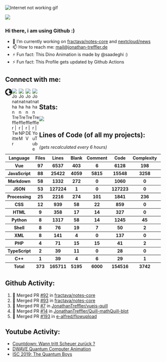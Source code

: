 ![Internet not working gif](https://github.com/saadeghi/saadeghi/raw/master/dino.gif)

![](https://gpvc.arturio.dev/JonathanTreffler)

### Hi there, i am using Github :)

- 🔭 I’m currently working on [fractava/notes-core](https://github.com/fractava/notes-core) and [nextcloud/news](https://github.com/nextcloud/news)
- 📫 How to reach me: mail@jonathan-treffler.de
- ⚡ Fun fact: This Dino Animation is made by @saadeghi :)
- ⚡ Fun fact: This Profile gets updated by Github Actions

## Connect with me:

[<img align="left" alt="jonathan-treffler.de" width="22px" src="https://raw.githubusercontent.com/iconic/open-iconic/master/svg/globe.svg" />](https://jonathan-treffler.de)
[<img align="left" alt="Jonathan Treffler | Twitter" width="22px" src="https://cdn.jsdelivr.net/npm/simple-icons@v3/icons/twitter.svg" />](https://twitter.com/treffler_j)
[<img align="left" alt="Jonathan Treffler | NPM" width="22px" src="https://cdn.jsdelivr.net/npm/simple-icons@v3/icons/npm.svg" />](https://www.npmjs.com/~jonathan_treffler)
[<img align="left" alt="Jonathan Treffler | DEV" width="22px" src="https://cdn.jsdelivr.net/npm/simple-icons@v3/icons/dev-dot-to.svg" />](https://dev.to/jonathantreffler)
[<img align="left" alt="Jonathan Treffler | YouTube" width="22px" src="https://cdn.jsdelivr.net/npm/simple-icons@v3/icons/youtube.svg" />](https://www.youtube.com/channel/UCeNkM_i1i9_Ver9njtxLAqw)

<br>

## Stats:
![](https://github-readme-stats.vercel.app/api?username=JonathanTreffler&show_icons=true&include_all_commits=true&hide_title=true)

## Lines of Code (of all my projects):
*(gets recalculated every 6 hours)*
<!-- /start_scc/ -->
<table id="scc-table">
	<thead><tr>
		<th>Language</th>
		<th>Files</th>
		<th>Lines</th>
		<th>Blank</th>
		<th>Comment</th>
		<th>Code</th>
		<th>Complexity</th>
		<th>Bytes</th>
	</tr></thead>
	<tbody><tr>
		<th>Vue</th>
		<th>97</th>
		<th>6537</th>
		<th>403</th>
		<th>6</th>
		<th>6128</th>
		<th>198</th>
		<th>164297</th>
	</tr><tr>
		<th>JavaScript</th>
		<th>88</th>
		<th>25422</th>
		<th>4059</th>
		<th>5815</th>
		<th>15548</th>
		<th>3258</th>
		<th>1221105</th>
	</tr><tr>
		<th>Markdown</th>
		<th>58</th>
		<th>1332</th>
		<th>272</th>
		<th>0</th>
		<th>1060</th>
		<th>0</th>
		<th>58947</th>
	</tr><tr>
		<th>JSON</th>
		<th>53</th>
		<th>127224</th>
		<th>1</th>
		<th>0</th>
		<th>127223</th>
		<th>0</th>
		<th>5083569</th>
	</tr><tr>
		<th>Processing</th>
		<th>25</th>
		<th>2216</th>
		<th>274</th>
		<th>101</th>
		<th>1841</th>
		<th>236</th>
		<th>53983</th>
	</tr><tr>
		<th>CSS</th>
		<th>12</th>
		<th>939</th>
		<th>58</th>
		<th>22</th>
		<th>859</th>
		<th>0</th>
		<th>35924</th>
	</tr><tr>
		<th>HTML</th>
		<th>9</th>
		<th>358</th>
		<th>17</th>
		<th>14</th>
		<th>327</th>
		<th>0</th>
		<th>21422</th>
	</tr><tr>
		<th>Python</th>
		<th>8</th>
		<th>1317</th>
		<th>58</th>
		<th>14</th>
		<th>1245</th>
		<th>45</th>
		<th>64228</th>
	</tr><tr>
		<th>Shell</th>
		<th>8</th>
		<th>76</th>
		<th>19</th>
		<th>7</th>
		<th>50</th>
		<th>2</th>
		<th>1297</th>
	</tr><tr>
		<th>XML</th>
		<th>8</th>
		<th>141</th>
		<th>4</th>
		<th>0</th>
		<th>137</th>
		<th>0</th>
		<th>4968</th>
	</tr><tr>
		<th>PHP</th>
		<th>4</th>
		<th>71</th>
		<th>15</th>
		<th>15</th>
		<th>41</th>
		<th>2</th>
		<th>1934</th>
	</tr><tr>
		<th>TypeScript</th>
		<th>2</th>
		<th>39</th>
		<th>11</th>
		<th>0</th>
		<th>28</th>
		<th>0</th>
		<th>945</th>
	</tr><tr>
		<th>C++</th>
		<th>1</th>
		<th>39</th>
		<th>4</th>
		<th>6</th>
		<th>29</th>
		<th>1</th>
		<th>722</th>
	</tr></tbody>
	<tfoot><tr>
		<th>Total</th>
		<th>373</th>
		<th>165711</th>
		<th>5195</th>
		<th>6000</th>
		<th>154516</th>
		<th>3742</th>
    	<th>6713341</th>
	</tr></tfoot>
	</table>
<!-- /end_scc/ -->

## Github Activity:
<!--START_SECTION:activity-->
1. 🎉 Merged PR [#92](https://github.com/fractava/notes-core/pull/92) in [fractava/notes-core](https://github.com/fractava/notes-core)
2. 🎉 Merged PR [#93](https://github.com/fractava/notes-core/pull/93) in [fractava/notes-core](https://github.com/fractava/notes-core)
3. 🎉 Merged PR [#7](https://github.com/JonathanTreffler/vuejs-quill/pull/7) in [JonathanTreffler/vuejs-quill](https://github.com/JonathanTreffler/vuejs-quill)
4. 🎉 Merged PR [#14](https://github.com/JonathanTreffler/Quill-mathQuill-blot/pull/14) in [JonathanTreffler/Quill-mathQuill-blot](https://github.com/JonathanTreffler/Quill-mathQuill-blot)
5. 🎉 Merged PR [#193](https://github.com/e-alfred/flowupload/pull/193) in [e-alfred/flowupload](https://github.com/e-alfred/flowupload)
<!--END_SECTION:activity-->

## Youtube Activity:
<!-- YOUTUBE:START -->
- [Countdown: Wann tritt Scheuer zurück ?](https://www.youtube.com/watch?v=OvEQBAlHRs4)
- [DWAVE Quantum Computer Animation](https://www.youtube.com/watch?v=AcO8yO35ci8)
- [ISC 2019: The Quantum Boys](https://www.youtube.com/watch?v=aM_pAA9FdYY)
<!-- YOUTUBE:END -->

